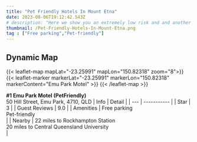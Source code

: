 ```yaml
---
title: "Pet Friendly Hotels In Mount Etna"
date: 2023-08-06T19:12:42.543Z
# description: "Here we show you an extremely low risk and and another medium risk approach to earn passive income "
thumbnail: /Pet-Friendly-Hotels-In-Mount-Etna.png
tag : ["Free parking","Pet-friendly"]
---
```


## Dynamic Map
{{< leaflet-map  mapLat="-23.25991" mapLon="150.82318" zoom="8">}}
    {{< leaflet-marker markerLat="-23.25991" markerLon="150.82318" markerContent="Emu Park Motel" >}}
{{< /leaflet-map >}}


**#1 Emu Park Motel (PetFriendly)**<br>50 Hill Street, Emu Park, 4710, QLD
| Info | Detail |
| --- | ----------- |
| Star | 3 |
| Guest Reviews | 9.0 |
| Amenities | Free parking<br>Pet-friendly<br> |
| Nearby | 22 miles to Rockhampton Station<br>20 miles to Central Queensland University<br> |


